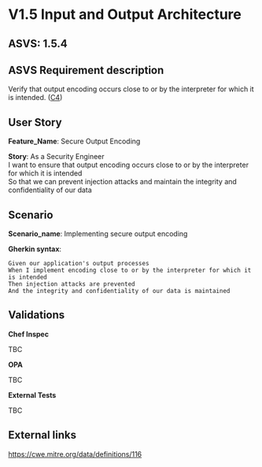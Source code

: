 # V1.5 Input and Output Architecture

## ASVS: 1.5.4

## ASVS Requirement description

Verify that output encoding occurs close to or by the interpreter
for which it is intended.
([C4](https://owasp.org/www-project-proactive-controls/#div-numbering))

## User Story

**Feature_Name**: Secure Output Encoding

**Story**:
As a Security Engineer\
I want to ensure that output encoding occurs close to or by the interpreter for which it is
intended\
So that we can prevent injection attacks and maintain the integrity and confidentiality of our
data

## Scenario

**Scenario_name**: Implementing secure output encoding

**Gherkin syntax**:

```gherkin
Given our application's output processes
When I implement encoding close to or by the interpreter for which it is intended
Then injection attacks are prevented
And the integrity and confidentiality of our data is maintained
```

## Validations

**Chef Inspec**

TBC

**OPA**

TBC

**External Tests**

TBC

## External links
<https://cwe.mitre.org/data/definitions/116>